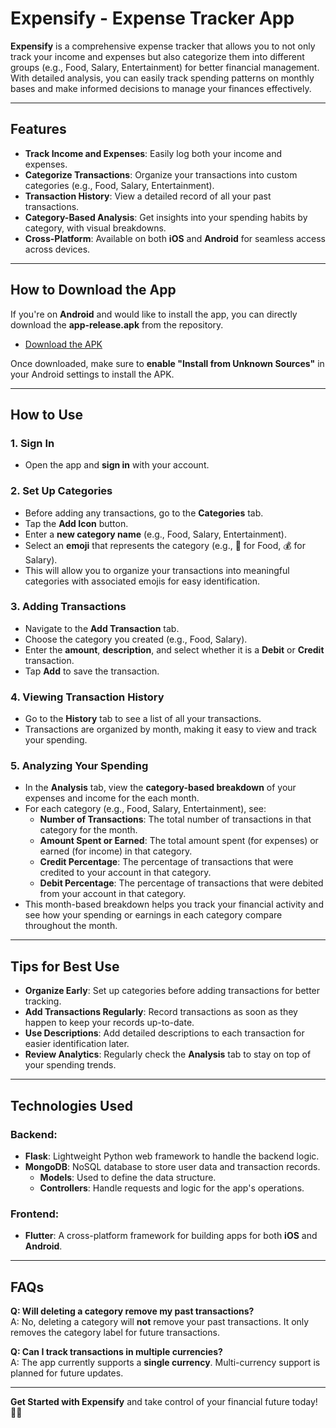 # Expensify - Expense Tracker App

**Expensify** is a comprehensive expense tracker that allows you to not only track your income and expenses but also categorize them into different groups (e.g., Food, Salary, Entertainment) for better financial management. With detailed analysis, you can easily track spending patterns on monthly bases and make informed decisions to manage your finances effectively.

---

## Features

- **Track Income and Expenses**: Easily log both your income and expenses.
- **Categorize Transactions**: Organize your transactions into custom categories (e.g., Food, Salary, Entertainment).
- **Transaction History**: View a detailed record of all your past transactions.
- **Category-Based Analysis**: Get insights into your spending habits by category, with visual breakdowns.
- **Cross-Platform**: Available on both **iOS** and **Android** for seamless access across devices.

---

## How to Download the App

If you're on **Android** and would like to install the app, you can directly download the **app-release.apk** from the repository.
- [Download the APK](<https://github.com/sujannani/Expensify/blob/main/app-release.apk>)

Once downloaded, make sure to **enable "Install from Unknown Sources"** in your Android settings to install the APK.

---

## How to Use

### 1. **Sign In**
   - Open the app and **sign in** with your account.

### 2. **Set Up Categories**
   - Before adding any transactions, go to the **Categories** tab.
   - Tap the **Add Icon** button.
   - Enter a **new category name** (e.g., Food, Salary, Entertainment).
   - Select an **emoji** that represents the category (e.g., 🍔 for Food, 💰 for Salary).
   - This will allow you to organize your transactions into meaningful categories with associated emojis for easy identification.

### 3. **Adding Transactions**
   - Navigate to the **Add Transaction** tab.
   - Choose the category you created (e.g., Food, Salary).
   - Enter the **amount**, **description**, and select whether it is a **Debit** or **Credit** transaction.
   - Tap **Add** to save the transaction.

### 4. **Viewing Transaction History**
   - Go to the **History** tab to see a list of all your transactions.
   - Transactions are organized by month, making it easy to view and track your spending.

### 5. **Analyzing Your Spending**
   - In the **Analysis** tab, view the **category-based breakdown** of your expenses and income for the each month.
   - For each category (e.g., Food, Salary, Entertainment), see:
     - **Number of Transactions**: The total number of transactions in that category for the month.
     - **Amount Spent or Earned**: The total amount spent (for expenses) or earned (for income) in that category.
     - **Credit Percentage**: The percentage of transactions that were credited to your account in that category.
     - **Debit Percentage**: The percentage of transactions that were debited from your account in that category.
   - This month-based breakdown helps you track your financial activity and see how your spending or earnings in each category compare throughout the month.

---

## Tips for Best Use

- **Organize Early**: Set up categories before adding transactions for better tracking.
- **Add Transactions Regularly**: Record transactions as soon as they happen to keep your records up-to-date.
- **Use Descriptions**: Add detailed descriptions to each transaction for easier identification later.
- **Review Analytics**: Regularly check the **Analysis** tab to stay on top of your spending trends.

---

## Technologies Used

### Backend:
- **Flask**: Lightweight Python web framework to handle the backend logic.
- **MongoDB**: NoSQL database to store user data and transaction records.
  - **Models**: Used to define the data structure.
  - **Controllers**: Handle requests and logic for the app's operations.

### Frontend:
- **Flutter**: A cross-platform framework for building apps for both **iOS** and **Android**.

---

## FAQs

**Q: Will deleting a category remove my past transactions?**  
A: No, deleting a category will **not** remove your past transactions. It only removes the category label for future transactions.

**Q: Can I track transactions in multiple currencies?**  
A: The app currently supports a **single currency**. Multi-currency support is planned for future updates.

---

**Get Started with Expensify** and take control of your financial future today! 🚀💸
